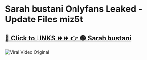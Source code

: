 
 # Sarah bustani Onlyfans Leaked - Update Files miz5t

## <h2><a href="https://clipsfans.com/Sarah_bustani&ref=git">🔗 Click to LINKS ⏩⏩ 👉 🟢 Sarah bustani </a></h2>

<a href="https://clipsfans.com/Sarah_bustani&ref=git" rel="nofollow" data-target="animated-image.originalLink"><img src="https://i.ibb.co.com/xMMVF88/686577567.gif" alt="Viral Video Original" style="max-width: 100%; display: inline-block;" data-target="animated-image.originalImage"></a>

